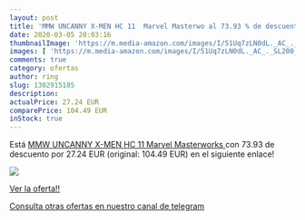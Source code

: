 ```yaml
---
layout: post
title: 'MMW UNCANNY X-MEN HC 11  Marvel Masterwo al 73.93 % de descuento'
date: 2020-03-05 20:03:16
thumbnailImage: 'https://m.media-amazon.com/images/I/51Uq7zLN0dL._AC_._SL200_.jpg'
images: [ 'https://m.media-amazon.com/images/I/51Uq7zLN0dL._AC_._SL200_.jpg' ]
comments: true
category: ofertas
author: ring
slug: 1302915185
description:
actualPrice: 27.24 EUR
comparePrice: 104.49 EUR
inStock: true
---
```


Está [MMW UNCANNY X-MEN HC 11  Marvel Masterworks ](https://www.amazon.com/dp/1302915185/?tag=redken08-20) con 73.93 de descuento por 27.24 EUR (original: 104.49 EUR) en el siguiente enlace!

[![](https://m.media-amazon.com/images/I/51Uq7zLN0dL._AC_._SL200_.jpg)](https://www.amazon.com/dp/1302915185/?tag=redken08-20)

[Ver la oferta!!](https://www.amazon.com/dp/1302915185/?tag=redken08-20)

[Consulta otras ofertas en nuestro canal de telegram](https://t.me/s/ofertas25)
